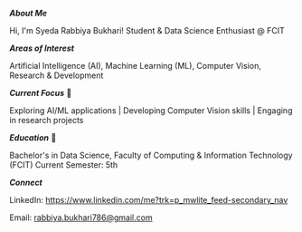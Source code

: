 **_About Me_**

Hi, I'm Syeda Rabbiya Bukhari!
Student & Data Science Enthusiast @ FCIT

**_Areas of Interest_**

Artificial Intelligence (AI), 
 Machine Learning (ML), 
 Computer Vision, 
 Research & Development

**_Current Focus_** 🎯

Exploring AI/ML applications | Developing Computer Vision skills | Engaging in research projects

**_Education_** 📖

Bachelor's in Data Science, Faculty of Computing & Information Technology (FCIT)
Current Semester: 5th

**_Connect_** 

LinkedIn: https://www.linkedin.com/me?trk=p_mwlite_feed-secondary_nav

Email: rabbiya.bukhari786@gmail.com
